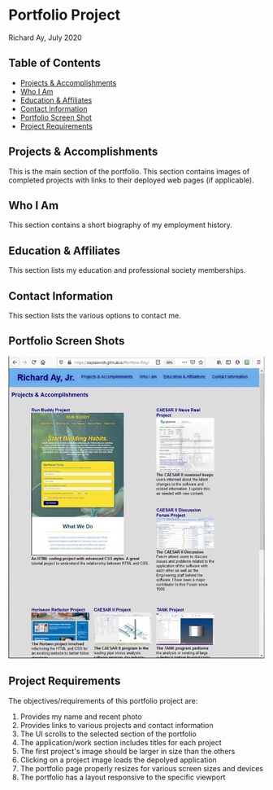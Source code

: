 # Portfolio Project
Richard Ay, July 2020

## Table of Contents
* [Projects & Accomplishments](#projects-&-accomplishments)
* [Who I Am](#who-i-am)
* [Education & Affiliates](#education-&-affiliates)
* [Contact Information](#contact-information)
* [Portfolio Screen Shot](#portfolio-screen-shot)
* [Project Requirements](#project-requirements)


## Projects & Accomplishments
This is the main section of the portfolio.  This section contains images of 
completed projects with links to their deployed web pages (if applicable).

## Who I Am
This section contains a short biography of my employment history.

## Education & Affiliates
This section lists my education and professional society memberships.

## Contact Information
This section lists the various options to contact me.

## Portfolio Screen Shots

![Top Half](https://github.com/CaptainRich/Portfolio-RAy/blob/master/webpagescreenshot.jpg)


## Project Requirements
The objectives/requirements of this portfolio project are:

1) Provides my name and recent photo
2) Provides links to various projects and contact information
3) The UI scrolls to the selected section of the portfolio
4) The application/work section includes titles for each project
5) The first project's image should be larger in size than the others
6) Clicking on a project image loads the depolyed application
7) The portfolio page properly resizes for various screen sizes and devices
8) The portfolio has a layout responsive to the specific viewport



